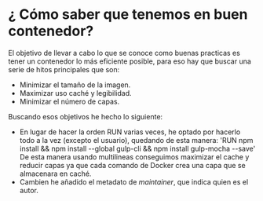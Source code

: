# ¿ Cómo saber que tenemos en buen contenedor?
El objetivo de llevar a cabo lo que se conoce como buenas practicas es tener un contenedor lo más eficiente posible, para eso hay que buscar una serie de hitos principales que son:
- Minimizar el tamaño de la imagen.
- Maximizar uso caché y legibilidad.
- Minimizar el número de capas.

Buscando esos objetivos he hecho lo siguiente:
- En lugar de hacer la orden RUN varias veces, he optado por hacerlo todo a la vez (excepto el usuario), quedando de esta manera:
'RUN npm install && npm install --global gulp-cli && npm install gulp-mocha --save'
De esta manera usando multilineas conseguimos maximizar el cache y reducir capas ya que cada comando de Docker crea una capa que se almacenara en caché.
- Cambien he añadido el metadato de *maintainer*, que indica quien es el autor.

                                                                                                                                        